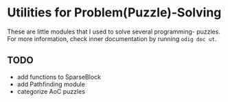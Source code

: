 # Utilities for Problem(Puzzle)-Solving

These are little modules that I used to solve several programming-
puzzles. For more information, check inner documentation by running
`odig doc ut`.

## TODO

- add functions to SparseBlock
- add Pathfinding module
- categorize AoC puzzles
